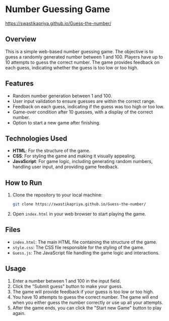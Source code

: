 # Number Guessing Game
https://swastikapriya.github.io/Guess-the-number/

## Overview

This is a simple web-based number guessing game. The objective is to guess a randomly generated number between 1 and 100. Players have up to 10 attempts to guess the correct number. The game provides feedback on each guess, indicating whether the guess is too low or too high.

## Features

- Random number generation between 1 and 100.
- User input validation to ensure guesses are within the correct range.
- Feedback on each guess, indicating if the guess was too high or too low.
- Game-over condition after 10 guesses, with a display of the correct number.
- Option to start a new game after finishing.

## Technologies Used

- **HTML**: For the structure of the game.
- **CSS**: For styling the game and making it visually appealing.
- **JavaScript**: For game logic, including generating random numbers, handling user input, and providing game feedback.

## How to Run

1. Clone the repository to your local machine:
    ```bash
    git clone https://swastikapriya.github.io/Guess-the-number/ 
    ```
2. Open `index.html` in your web browser to start playing the game.

## Files

- `index.html`: The main HTML file containing the structure of the game.
- `style.css`: The CSS file responsible for the styling of the game.
- `Guess.js`: The JavaScript file handling the game logic and interactions.

## Usage

1. Enter a number between 1 and 100 in the input field.
2. Click the "Submit guess" button to make your guess.
3. The game will provide feedback if your guess is too low or too high.
4. You have 10 attempts to guess the correct number. The game will end when you either guess the number correctly or use up all your attempts.
5. After the game ends, you can click the "Start new Game" button to play again.
